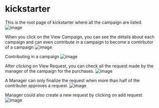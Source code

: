 ﻿# kickstarter
 
 This is the root page of kickstarter where all the campaign are listed.
![image](https://user-images.githubusercontent.com/80789344/185430139-e8bd7088-ab8e-4719-b9cc-58b1c64c8522.png)

When you click on the View Campaign, you can see the details about each campaign and can even contribute in a campaign to become a contirbutor of a campaign
![image](https://user-images.githubusercontent.com/80789344/185430193-12c0772a-798e-4ac1-8fc8-59bf0221669e.png)

Contributing in a campaign
![image](https://user-images.githubusercontent.com/80789344/185430286-3a4a473c-f87a-4923-9440-366a5b70ebb7.png)

After clicking on View Request, you can check all the request made by the manager of the campaign for the purchases.
![image](https://user-images.githubusercontent.com/80789344/185430071-3eb15040-1033-4b9a-96e5-ae28d9c6c68d.png)

A Manager can only finalize the request when more than half of the contributer approves a request.
![image](https://user-images.githubusercontent.com/80789344/185430402-23f97a12-9a72-4d9b-91b8-1fded2a9feb8.png)

Manager could also create a new request by clicking on add request.
![image](https://user-images.githubusercontent.com/80789344/185430933-4c546388-4952-45d4-9bc5-6fc2a3ca957b.png)
